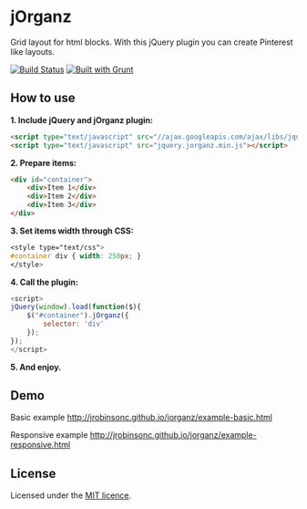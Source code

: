 # jOrganz

Grid layout for html blocks. With this jQuery plugin you can create Pinterest like layouts.

[![Build Status](https://travis-ci.org/jrobinsonc/jorganz.svg?branch=master)](https://travis-ci.org/jrobinsonc/jorganz)
[![Built with Grunt](https://cdn.gruntjs.com/builtwith.png)](http://gruntjs.com/)

## How to use

**1. Include jQuery and jOrganz plugin:**

```html
<script type="text/javascript" src="//ajax.googleapis.com/ajax/libs/jquery/1.10.1/jquery.min.js"></script>
<script type="text/javascript" src="jquery.jorganz.min.js"></script>
```

**2. Prepare items:**

```html
<div id="container">
    <div>Item 1</div>
    <div>Item 2</div>
    <div>Item 3</div>
</div>
```

**3. Set items width through CSS:**

```css
<style type="text/css">
#container div { width: 250px; }
</style>
```

**4. Call the plugin:**

```javascript
<script>
jQuery(window).load(function($){
    $("#container").jOrganz({
        selector: 'div'
    });
});
</script>
```

**5. And enjoy.**

## Demo

Basic example
http://jrobinsonc.github.io/jorganz/example-basic.html

Responsive example
http://jrobinsonc.github.io/jorganz/example-responsive.html

## License

Licensed under the [MIT licence][1].

[1]: http://raw.github.com/jrobinsonc/jorganz/master/LICENSE
